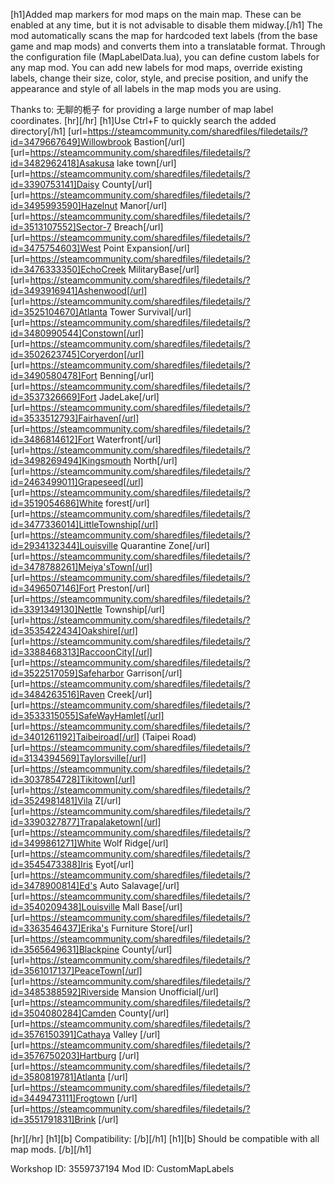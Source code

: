 [h1]Added map markers for mod maps on the main map. These can be enabled at any time, but it is not advisable to disable them midway.[/h1]
The mod automatically scans the map for hardcoded text labels (from the base game and map mods) and converts them into a translatable format.
Through the configuration file (MapLabelData.lua), you can define custom labels for any map mod. You can add new labels for mod maps, override existing labels, change their size, color, style, and precise position, and unify the appearance and style of all labels in the map mods you are using.

Thanks to: 无聊的栀子 for providing a large number of map label coordinates.
[hr][/hr]
[h1]Use Ctrl+F to quickly search the added directory[/h1]
[url=https://steamcommunity.com/sharedfiles/filedetails/?id=3479667649]Willowbrook Bastion[/url]
[url=https://steamcommunity.com/sharedfiles/filedetails/?id=3482962418]Asakusa lake town[/url]
[url=https://steamcommunity.com/sharedfiles/filedetails/?id=3390753141]Daisy County[/url]
[url=https://steamcommunity.com/sharedfiles/filedetails/?id=3495993590]Hazelnut Manor[/url]
[url=https://steamcommunity.com/sharedfiles/filedetails/?id=3513107552]Sector-7 Breach[/url]
[url=https://steamcommunity.com/sharedfiles/filedetails/?id=3475754603]West Point Expansion[/url]
[url=https://steamcommunity.com/sharedfiles/filedetails/?id=3476333350]EchoCreek MilitaryBase[/url]
[url=https://steamcommunity.com/sharedfiles/filedetails/?id=3493916941]Ashenwood[/url]
[url=https://steamcommunity.com/sharedfiles/filedetails/?id=3525104670]Atlanta Tower Survival[/url]
[url=https://steamcommunity.com/sharedfiles/filedetails/?id=3480990544]Constown[/url]
[url=https://steamcommunity.com/sharedfiles/filedetails/?id=3502623745]Coryerdon[/url]
[url=https://steamcommunity.com/sharedfiles/filedetails/?id=3490580478]Fort Benning[/url]
[url=https://steamcommunity.com/sharedfiles/filedetails/?id=3537326669]Fort JadeLake[/url]
[url=https://steamcommunity.com/sharedfiles/filedetails/?id=3533512793]Fairhaven[/url]
[url=https://steamcommunity.com/sharedfiles/filedetails/?id=3486814612]Fort Waterfront[/url]
[url=https://steamcommunity.com/sharedfiles/filedetails/?id=3498269494]Kingsmouth North[/url]
[url=https://steamcommunity.com/sharedfiles/filedetails/?id=2463499011]Grapeseed[/url]
[url=https://steamcommunity.com/sharedfiles/filedetails/?id=3519054686]White forest[/url]
[url=https://steamcommunity.com/sharedfiles/filedetails/?id=3477336014]LittleTownship[/url]
[url=https://steamcommunity.com/sharedfiles/filedetails/?id=2934132344]Louisville Quarantine Zone[/url]
[url=https://steamcommunity.com/sharedfiles/filedetails/?id=3478788261]Meiya'sTown[/url]
[url=https://steamcommunity.com/sharedfiles/filedetails/?id=3496507146]Fort Preston[/url]
[url=https://steamcommunity.com/sharedfiles/filedetails/?id=3391349130]Nettle Township[/url]
[url=https://steamcommunity.com/sharedfiles/filedetails/?id=3535422434]Oakshire[/url]
[url=https://steamcommunity.com/sharedfiles/filedetails/?id=3388468313]RaccoonCity[/url]
[url=https://steamcommunity.com/sharedfiles/filedetails/?id=3522517059]Safeharbor Garrison[/url]
[url=https://steamcommunity.com/sharedfiles/filedetails/?id=3484263516]Raven Creek[/url]
[url=https://steamcommunity.com/sharedfiles/filedetails/?id=3533315055]SafeWayHamlet[/url]
[url=https://steamcommunity.com/sharedfiles/filedetails/?id=3401261192]Taibeiroad[/url] (Taipei Road)
[url=https://steamcommunity.com/sharedfiles/filedetails/?id=3134394569]Taylorsville[/url]
[url=https://steamcommunity.com/sharedfiles/filedetails/?id=3037854728]Tikitown[/url]
[url=https://steamcommunity.com/sharedfiles/filedetails/?id=3524981481]Vila Z[/url]
[url=https://steamcommunity.com/sharedfiles/filedetails/?id=3390327877]Trapalaketown[/url]
[url=https://steamcommunity.com/sharedfiles/filedetails/?id=3499861271]White Wolf Ridge[/url]
[url=https://steamcommunity.com/sharedfiles/filedetails/?id=3545473388]Iris Eyot[/url]
[url=https://steamcommunity.com/sharedfiles/filedetails/?id=3478900814]Ed's Auto Salavage[/url]
[url=https://steamcommunity.com/sharedfiles/filedetails/?id=3540209438]Louisville Mall Base[/url]
[url=https://steamcommunity.com/sharedfiles/filedetails/?id=3363546437]Erika's Furniture Store[/url]
[url=https://steamcommunity.com/sharedfiles/filedetails/?id=3565649631]Blackpine County[/url]
[url=https://steamcommunity.com/sharedfiles/filedetails/?id=3561017137]PeaceTown[/url]
[url=https://steamcommunity.com/sharedfiles/filedetails/?id=3485388592]Riverside Mansion Unofficial[/url]
[url=https://steamcommunity.com/sharedfiles/filedetails/?id=3504080284]Camden County[/url]
[url=https://steamcommunity.com/sharedfiles/filedetails/?id=3576150391]Cathaya Valley [/url]
[url=https://steamcommunity.com/sharedfiles/filedetails/?id=3576750203]Hartburg [/url]
[url=https://steamcommunity.com/sharedfiles/filedetails/?id=3580819781]Atlanta [/url]
[url=https://steamcommunity.com/sharedfiles/filedetails/?id=3449473111]Frogtown [/url]
[url=https://steamcommunity.com/sharedfiles/filedetails/?id=3551791831]Brink [/url]

[hr][/hr]
[h1][b] Compatibility: [/b][/h1]
[h1][b] Should be compatible with all map mods. [/b][/h1]

Workshop ID: 3559737194
Mod ID: CustomMapLabels
